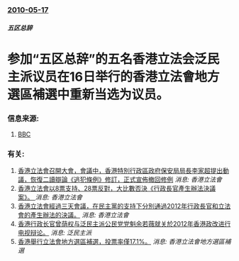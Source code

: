 ### [2010-05-17](/news/2010/05/17/index.md)

##### 五区总辞
#  参加“五区总辞”的五名香港立法会泛民主派议员在16日举行的香港立法會地方選區補選中重新当选为议员。




### 信息来源:

1. [BBC](http://www.bbc.co.uk/zhongwen/simp/china/2010/05/100516_hongkong_results.shtml)

### 有关:

1. [香港立法會召開大會，會議中，香港特別行政區政府保安局局長李家超提出動議，恢復二讀辯論《逃犯條例》修訂，正式宣佈撤回修例](/news/2019/10/23/香港立法會召開大會-會議中-香港特別行政區政府保安局局長李家超提出動議-恢復二讀辯論-逃犯條例-修訂-正式宣佈撤回修例.md) _消息: 香港立法會_
2. [ 香港立法會以8票支持、28票反對，大比數否決《行政長官產生辦法決議案》。 ](/news/2015/06/18/香港立法會以8票支持-28票反對-大比數否決-行政長官產生辦法決議案.md) _消息: 香港立法會_
3. [ 香港立法會經過三天會議，在民主黨的支持下分別通過2012年行政長官和立法會的產生辦法的決議。](/news/2010/06/25/香港立法會經過三天會議-在民主黨的支持下分別通過2012年行政長官和立法會的產生辦法的決議.md) _消息: 香港立法會_
4. [ 香港行政长官曾荫权与泛民主派公民党党魁余若薇就关於2012年香港政改进行电视辩论。](/news/2010/06/17/香港行政长官曾荫权与泛民主派公民党党魁余若薇就关於2012年香港政改进行电视辩论.md) _消息: 泛民主派_
5. [ 香港舉行立法會地方選區補選，投票率僅17.1%。](/news/2010/05/16/香港舉行立法會地方選區補選-投票率僅171.md) _消息: 香港立法會地方選區補選_
